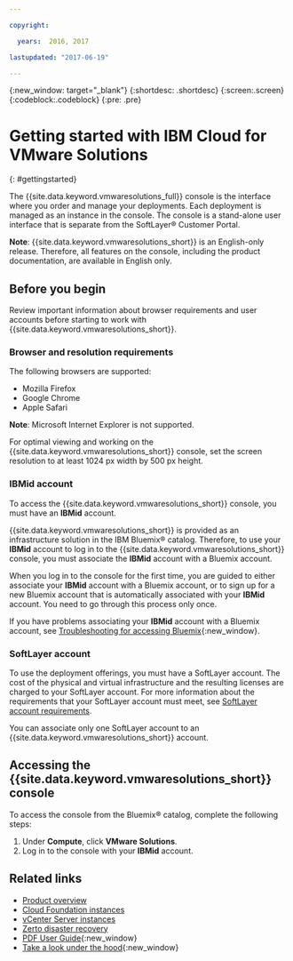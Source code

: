 ```yaml
---

copyright:

  years:  2016, 2017

lastupdated: "2017-06-19"

---
```


{:new_window: target="_blank"}
{:shortdesc: .shortdesc}
{:screen:.screen}
{:codeblock:.codeblock}
{:pre: .pre}

# Getting started with IBM Cloud for VMware Solutions
{: #gettingstarted}

The {{site.data.keyword.vmwaresolutions_full}} console is the interface where you order and manage your deployments. Each deployment is managed as an instance in the console. The console is a stand-alone user interface that is separate from the SoftLayer® Customer Portal.

**Note**: {{site.data.keyword.vmwaresolutions_short}} is an English-only release. Therefore, all features on the console, including the product documentation, are available in English only.

## Before you begin

Review important information about browser requirements and user accounts before starting to work with {{site.data.keyword.vmwaresolutions_short}}.

### Browser and resolution requirements

The following browsers are supported:
*  Mozilla Firefox
*  Google Chrome
*  Apple Safari

**Note**: Microsoft Internet Explorer is not supported.

For optimal viewing and working on the {{site.data.keyword.vmwaresolutions_short}} console, set the screen resolution to at least 1024 px width by 500 px height.

### IBMid account

To access the {{site.data.keyword.vmwaresolutions_short}} console, you must have an **IBMid** account.

{{site.data.keyword.vmwaresolutions_short}} is provided as an infrastructure solution in the IBM Bluemix® catalog. Therefore, to use your **IBMid** account to log in to the {{site.data.keyword.vmwaresolutions_short}} console, you must associate the **IBMid** account with a Bluemix account.

When you log in to the console for the first time, you are guided to either associate your **IBMid** account with a Bluemix account, or
to sign up for a new Bluemix account that is automatically associated with your **IBMid** account. You need to go through this process only once.

If you have problems associating your **IBMid** account with a Bluemix account, see [Troubleshooting for accessing Bluemix](https://console.ng.bluemix.net/docs/troubleshoot/index.html){:new_window}.

### SoftLayer account

To use the deployment offerings, you must have a SoftLayer account. The cost of the physical and virtual infrastructure and the resulting licenses are charged to your SoftLayer account. For more information about the requirements that your SoftLayer
account must meet, see [SoftLayer account requirements](vmonic/slaccountrequirement.html).

You can associate only one SoftLayer account to an {{site.data.keyword.vmwaresolutions_short}} account.

## Accessing the {{site.data.keyword.vmwaresolutions_short}} console

To access the console from the Bluemix® catalog, complete the following steps:
1. Under **Compute**, click **VMware Solutions**.
2. Log in to the console with your **IBMid** account.

## Related links

* [Product overview](vmonic/prod_overview.html)
* [Cloud Foundation instances](sddc/sd_cloudfoundationoverview.html)
* [vCenter Server instances](vcenter/vc_vcenterserveroverview.html)
* [Zerto disaster recovery](vmonic/addingzertodr.html)
* [PDF User Guide](https://www.ibm.com/devops/method/files/IBM_Cloud_for_VMware_Solutions.pdf){:new_window}
* [Take a look under the hood](https://www.ibm.com/developerworks/cloud/library/cl-ibm-cloud-for-vmware-solutions-trs/){:new_window}
